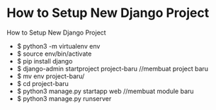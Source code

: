 # How to Setup New Django Project
How to Setup New Django Project
- $ python3 -m virtualenv env
- $ source env/bin/activate
- $ pip install django
- $ django-admin startproject project-baru //membuat project baru
- $ mv env project-baru/
- $ cd project-baru
- $ python3 manage.py startapp web //membuat module baru
- $ python3 manage.py runserver
